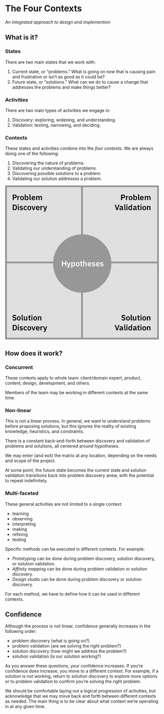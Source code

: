 # The Four Contexts
*An integrated approach to design and implemention*

## What is it?

### States
There are two main states that we work with:
1. Current state, or “problems.” What is going on now that is causing pain and frustration or isn’t as good as it could be?
2. Future state, or “solutions.” What can we do to cause a change that addresses the problems and make things better?

### Activities
There are two main types of activities we engage in:
1. Discovery: exploring, widening, and understanding.
2. Validation: testing, narrowing, and deciding.

### Contexts
These states and activities combine into the *four contexts*. We are always doing one of the following:
1. Discovering the nature of problems.
2. Validating our understanding of problems.
3. Discovering possible solutions to a problem.
4. Validating our solution addresses a problem.

![two-by-two matrix with circle in the middle](context-quadrant.png) 

## How does it work?

### Concurrent
These contexts apply to whole team: client/domain expert, product, content, design, development, and others.

Members of the team may be working in different contexts at the same time.

### Non-linear
This is not a linear process. In general, we want to understand problems before proposing solutions, but this ignores the reality of existing knowledge, heuristics, and constraints.

There is a constant back-and-forth between discovery and validation of problems and solutions, all centered around hypotheses.

We may enter (and exit) the matrix at any location, depending on the needs and scope of the project.

At some point, the future state becomes the current state and solution validation transitions back into problem discovery anew, with the potential to repeat indefinitely.

### Multi-faceted
These general activities are not limited to a single context:
- learning
- observing
- interpreting
- making
- refining
- testing

Specific methods can be executed in different contexts. For example:
- *Prototyping* can be done during problem discovery, solution discovery, or solution validation.
- *Affinity mapping* can be done during problem validation or solution discovery.
- *Design studio* can be done during problem discovery or solution discovery.

For each method, we have to define how it can be used in different contexts.

## Confidence
Although the process is not linear, confidence generally increases in the following order:

- problem discovery (what is going on?)
- problem validation (are we solving the right problem?)
- solution discovery (how might we address the problem?)
- solution validation (is our solution working?)

As you answer these questions, your confidence increases. If you’re confidence does increase, you move to a different context. For example, if a solution is not working, return to solution discovery to explore more options or to problem validation to confirm you’re solving the right problem.

We should be comfortable laying out a logical progression of activities, but acknowledge that we may move back and forth between different contexts as needed. The main thing is to be clear about what context we’re operating in at any given time.
